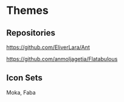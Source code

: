 # Themes


## Repositories
https://github.com/EliverLara/Ant

https://github.com/anmoljagetia/Flatabulous

## Icon Sets
Moka, Faba
